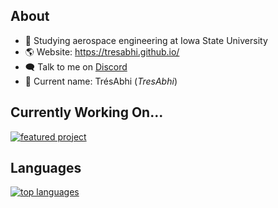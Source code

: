## About

- 🚀 Studying aerospace engineering at Iowa State University
- 🌎 Website: https://tresabhi.github.io/
- 🗨️ Talk to me on [Discord](https://discord.gg/nDt7AjGJQH)
- 👶 Current name: TrésAbhi (_TresAbhi_)

## Currently Working On...
[![featured project](https://github-readme-stats.vercel.app/api/pin/?username=tresabhi&repo=blitzkrieg&theme=nord)](https://github.com/tresabhi/blitzkrieg)

## Languages

[![top languages](https://github-readme-stats.vercel.app/api/top-langs/?username=TresAbhi&theme=nord&layout=compact&langs_count=128)](https://github.com/TresAbhi)
